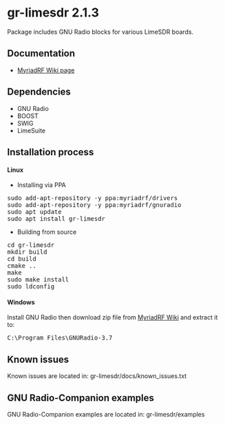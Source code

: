 # gr-limesdr 2.1.3

Package includes GNU Radio blocks for various LimeSDR boards.

## Documentation

* [MyriadRF Wiki page](https://wiki.myriadrf.org/Gr-limesdr_Plugin_for_GNURadio)

## Dependencies
 
* GNU Radio
* BOOST
* SWIG
* LimeSuite

## Installation process

#### Linux

* Installing via PPA
<pre>
sudo add-apt-repository -y ppa:myriadrf/drivers
sudo add-apt-repository -y ppa:myriadrf/gnuradio
sudo apt update
sudo apt install gr-limesdr
</pre>

* Building from source
<pre>
cd gr-limesdr
mkdir build
cd build
cmake ..
make
sudo make install
sudo ldconfig
</pre>

#### Windows

Install GNU Radio then download zip file from [MyriadRF Wiki](http://downloads.myriadrf.org/project/limesuite/19.01/GNU_Radio_windows_19.01.zip) and extract it to:
<pre>
C:\Program Files\GNURadio-3.7
</pre>

## Known issues

Known issues are located in:
gr-limesdr/docs/known_issues.txt

## GNU Radio-Companion examples

GNU Radio-Companion examples are located in:
gr-limesdr/examples
